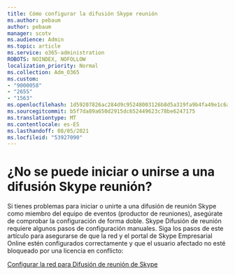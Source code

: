 ```yaml
---
title: Cómo configurar la difusión Skype reunión
ms.author: pebaum
author: pebaum
manager: scotv
ms.audience: Admin
ms.topic: article
ms.service: o365-administration
ROBOTS: NOINDEX, NOFOLLOW
localization_priority: Normal
ms.collection: Adm_O365
ms.custom:
- "9000058"
- "2655"
- "1563"
ms.openlocfilehash: 1d59207826ac284d9c95248003126b8d5a319fa9b4fa49e1c6a451558989b8cc
ms.sourcegitcommit: b5f7da89a650d2915dc652449623c78be6247175
ms.translationtype: MT
ms.contentlocale: es-ES
ms.lasthandoff: 08/05/2021
ms.locfileid: "53927090"
---
```

# <a name="cant-start-or-join-a-skype-meeting-broadcast"></a>¿No se puede iniciar o unirse a una difusión Skype reunión?

Si tienes problemas para iniciar o unirte a una difusión de reunión Skype como miembro del equipo de eventos (productor de reuniones), asegúrate de comprobar la configuración de forma doble. Skype Difusión de reunión requiere algunos pasos de configuración manuales. Siga los pasos de este artículo para asegurarse de que la red y el portal de Skype Empresarial Online estén configurados correctamente y que el usuario afectado no esté bloqueado por una licencia en conflicto:

[Configurar la red para Difusión de reunión de Skype](https://docs.microsoft.com/SkypeForBusiness/set-up-your-network-for-skype-meeting-broadcast/set-up-your-network-for-skype-meeting-broadcast)